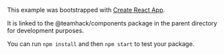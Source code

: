 This example was bootstrapped with [Create React App](https://github.com/facebook/create-react-app).

It is linked to the @teamhack/components package in the parent directory for development purposes.

You can run `npm install` and then `npm start` to test your package.
